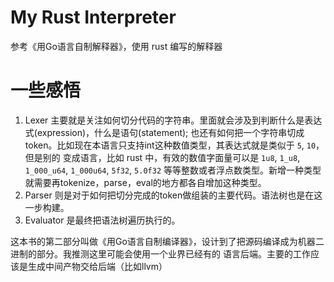 # My Rust Interpreter

参考《用Go语言自制解释器》，使用 rust 编写的解释器

# 一些感悟

1. Lexer 主要就是关注如何切分代码的字符串。里面就会涉及到判断什么是表达式(expression)，什么是语句(statement);
   也还有如何把一个字符串切成token。比如现在本语言只支持int这种数值类型，其表达式就是类似于 `5`, `10`，但是别的
   变成语言，比如 rust 中，有效的数值字面量可以是 `1u8`, `1_u8`, `1_000_u64`, `1_000u64`, `5f32`, `5.0f32`
   等等整数或者浮点数类型。新增一种类型就需要再tokenize，parse，eval的地方都各自增加这种类型。
2. Parser 则是对于如何把切分完成的token做组装的主要代码。语法树也是在这一步构建。
3. Evaluator 是最终把语法树遍历执行的。

这本书的第二部分叫做《用Go语言自制编译器》，设计到了把源码编译成为机器二进制的部分。我推测这里可能会使用一个业界已经有的
语言后端。主要的工作应该是生成中间产物交给后端（比如llvm）